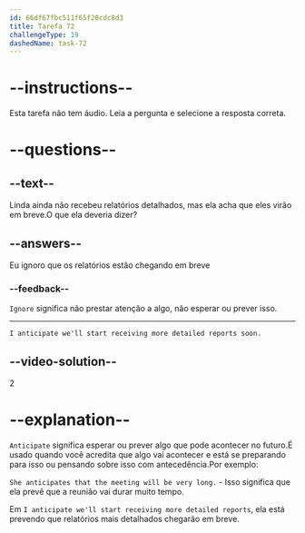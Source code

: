 ```yaml
---
id: 66df67fbc511f65f20cdc8d3
title: Tarefa 72
challengeType: 19
dashedName: task-72
---
```


<!--SPEAKING -->

# --instructions--

Esta tarefa não tem áudio. Leia a pergunta e selecione a resposta correta.

# --questions--

## --text--

Linda ainda não recebeu relatórios detalhados, mas ela acha que eles virão em breve.O que ela deveria dizer?

## --answers--

Eu ignoro que os relatórios estão chegando em breve

### --feedback--

`Ignore` significa não prestar atenção a algo, não esperar ou prever isso.

---

`I anticipate we'll start receiving more detailed reports soon.`

## --video-solution--

2

# --explanation--

`Anticipate` significa esperar ou prever algo que pode acontecer no futuro.É usado quando você acredita que algo vai acontecer e está se preparando para isso ou pensando sobre isso com antecedência.Por exemplo:

 `She anticipates that the meeting will be very long.` - Isso significa que ela prevê que a reunião vai durar muito tempo.

Em `I anticipate we'll start receiving more detailed reports`, ela está prevendo que relatórios mais detalhados chegarão em breve.
